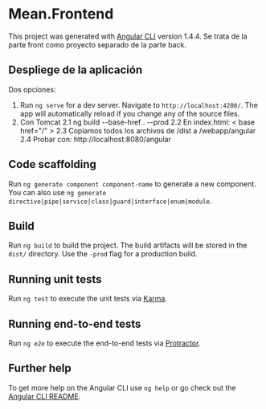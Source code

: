 # Mean.Frontend

This project was generated with [Angular CLI](https://github.com/angular/angular-cli) version 1.4.4.
Se trata de la parte front como proyecto separado de la parte back.

## Despliege de la aplicación
Dos opciones:
1. Run `ng serve` for a dev server. Navigate to `http://localhost:4200/`. The app will automatically reload if you change any of the source files.
2. Con Tomcat
2.1 ng build --base-href . --prod
2.2 En index.html: < base href="/" >
2.3 Copiamos todos los archivos de /dist a /webapp/angular
2.4 Probar con: http://localhost:8080/angular

## Code scaffolding

Run `ng generate component component-name` to generate a new component. You can also use `ng generate directive|pipe|service|class|guard|interface|enum|module`.

## Build

Run `ng build` to build the project. The build artifacts will be stored in the `dist/` directory. Use the `-prod` flag for a production build.

## Running unit tests

Run `ng test` to execute the unit tests via [Karma](https://karma-runner.github.io).

## Running end-to-end tests

Run `ng e2e` to execute the end-to-end tests via [Protractor](http://www.protractortest.org/).

## Further help

To get more help on the Angular CLI use `ng help` or go check out the [Angular CLI README](https://github.com/angular/angular-cli/blob/master/README.md).
